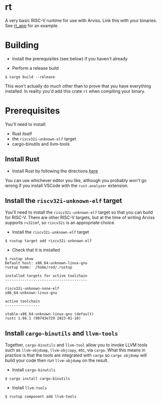 # rt

A very basic RISC-V runtime for use with Arviss. Link this with your binaries. See [rt_app](https://github.com/badlydrawnrod/rt_app) for an example.

# Building

- Install the prerequisites (see below) if you haven't already

- Perform a release build

```
$ cargo build --release
```

This won't actually do much other than to prove that you have everything installed. In reality you'd add this crate `rt` when compiling your binary.

# Prerequisites

You'll need to install:
- Rust itself
- the `riscv32i-unknown-elf` target
- cargo-binutils and llvm-tools

## Install Rust

- Install Rust by following the directions [here](https://www.rust-lang.org/tools/install)

You can use whichever editor you like, although you probably won't go wrong if you install VSCode with the `rust-analyzer` extension.

## Install the `riscv32i-unknown-elf` target

You'll need to install the `riscv32i-unknown-elf` target so that you can build for RISC-V. There are other RISC-V targets, but at the time of writing Arviss supports `rv32imf`, so `riscv32i` is an appropriate choice.

- Install the `riscv32i-unknown-elf` target

```
$ rustup target add riscv32i-unknown-elf
```

- Check that it is installed

```
$ rustup show
Default host: x86_64-unknown-linux-gnu
rustup home:  /home/rod/.rustup

installed targets for active toolchain
--------------------------------------

riscv32i-unknown-none-elf
x86_64-unknown-linux-gnu

active toolchain
----------------

stable-x86_64-unknown-linux-gnu (default)
rustc 1.66.1 (90743e729 2023-01-10)
```

## Install `cargo-binutils` and `llvm-tools`

Together, `cargo-binutils` and `llvm-tool` allow you to invoke LLVM tools such as `llvm-objdump`, `llvm-objcopy`, etc, via `cargo`. What this means in practice is that the tools are integrated with `cargo` so `cargo objdump` will build your code then run `llvm-objdump` on the result.

- Install `cargo-binutils`

```
$ cargo install cargo-binutils
```

- Install `llvm-tools`

```
$ rustup component add llvm-tools
```
